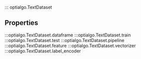 ::: optialgo.TextDataset

## Properties
:::optialgo.TextDataset.dataframe
:::optialgo.TextDataset.train
:::optialgo.TextDataset.test
:::optialgo.TextDataset.pipeline
:::optialgo.TextDataset.feature
:::optialgo.TextDataset.vectorizer
:::optialgo.TextDataset.label_encoder
